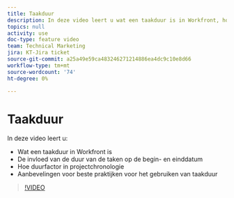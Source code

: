 ```yaml
---
title: Taakduur
description: In deze video leert u wat een taakduur is in Workfront, hoe duur start- en voltooiingsdatums van taken beïnvloedt, hoe duur een factor is in de tijdlijnen van een project en welke aanbevelingen in de beste praktijk u kunt doen om de taakduur te gebruiken.
topics: null
activity: use
doc-type: feature video
team: Technical Marketing
jira: KT-Jira ticket
source-git-commit: a25a49e59ca483246271214886ea4dc9c10e8d66
workflow-type: tm+mt
source-wordcount: '74'
ht-degree: 0%

---
```


# Taakduur

In deze video leert u:

* Wat een taakduur in Workfront is
* De invloed van de duur van de taken op de begin- en einddatum
* Hoe duurfactor in projectchronologie
* Aanbevelingen voor beste praktijken voor het gebruiken van taakduur

>[!VIDEO](https://video.tv.adobe.com/v/335089/?quality=12&learn=on)